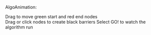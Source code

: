 AlgoAnimation:

Drag to move green start and red end nodes <br>
Drag or click nodes to create black barriers
Select GO! to watch the algorithm run
